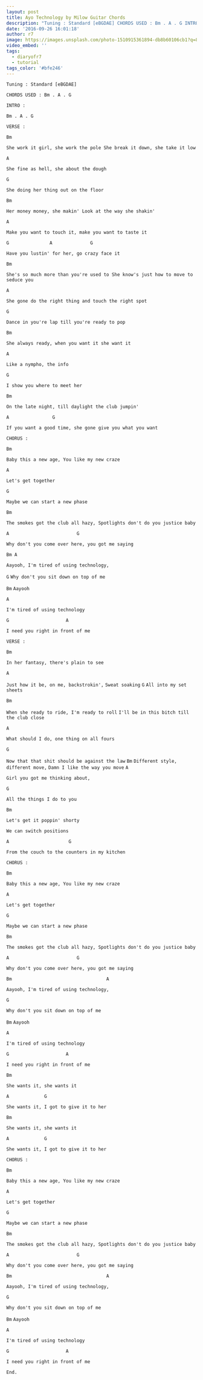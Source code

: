```yaml
---
layout: post
title: Ayo Technology by Milow Guitar Chords
description: "Tuning : Standard [eBGDAE] CHORDS USED : Bm . A . G INTRO : Bm . A . G VERSE : \_ \_ BmShe work it girl, she work the pole She break it down, she t..."
date: '2016-09-26 16:01:18'
author: r7
image: https://images.unsplash.com/photo-1510915361894-db8b60106cb1?q=80&w=2940&auto=format&fit=crop&ixlib=rb-4.1.0&ixid=M3wxMjA3fDB8MHxwaG90by1wYWdlfHx8fGVufDB8fHx8fA%3D%3D
video_embed: ''
tags:
  - diaryofr7
  - tutorial
tags_color: '#bfe246'
---
```

`Tuning : Standard [eBGDAE]`

`CHORDS USED : Bm . A . G`

`INTRO :`

`Bm . A . G`

`VERSE :`

```
Bm
```

`She work it girl, she work the pole She break it down, she take it low`

```
A
```

`She fine as hell, she about the dough`

```
G
```

`She doing her thing out on the floor`

```
Bm
```

`Her money money, she makin' Look at the way she shakin'`

```
A
```

`Make you want to touch it, make you want to taste it`

```
G               A              G
```

`Have you lustin' for her, go crazy face it`

```
Bm
```

`She's so much more than you're used to She know's just how to move to seduce you`

```
A
```

`She gone do the right thing and touch the right spot`

```
G
```

`Dance in you're lap till you're ready to pop`

```
Bm
```

`She always ready, when you want it she want it`

```
A
```

`Like a nympho, the info`

```
G
```

`I show you where to meet her`

```
Bm
```

`On the late night, till daylight the club jumpin'`

```
A                G
```

`If you want a good time, she gone give you what you want`

`CHORUS :`

`Bm`

```
Baby this a new age, You like my new craze
```

`A`

```
Let's get together
```

```
G
```

```
Maybe we can start a new phase
```

`Bm`

```
The smokes got the club all hazy, Spotlights don't do you justice baby
```

`A                         G`

```
Why don't you come over here, you got me saying
```

```
Bm A
```

`Aayooh, I'm tired of using technology,`

`G`
`Why don't you sit down on top of me`

`Bm`
`Aayooh`

```
A
```

`I'm tired of using technology`

```
G                     A
```

`I need you right in front of me`

`VERSE :`

```
Bm
```

`In her fantasy, there's plain to see`

```
A
```

`Just how it be, on me, backstrokin',`
`Sweat soaking`
`G`
`All into my set sheets`

```
Bm
```

`When she ready to ride, I'm ready to roll`
`I'll be in this bitch till the club close`

```
A
```

`What should I do, one thing on all fours`

```
G
```

`Now that that shit should be against the law`
`Bm`
`Different style, different move,`
`Damn I like the way you move`
`A`

```
Girl you got me thinking about,
```

`G`

```
All the things I do to you
```

`Bm`

```
Let's get it poppin' shorty
```

```
We can switch positions
```

`A                      G`

```
From the couch to the counters in my kitchen
```

`CHORUS :`

`Bm`

```
Baby this a new age, You like my new craze
```

`A`

```
Let's get together
```

```
G
```

```
Maybe we can start a new phase
```

`Bm`

```
The smokes got the club all hazy, Spotlights don't do you justice baby
```

`A                         G`

```
Why don't you come over here, you got me saying
```

```
Bm                                   A
```

`Aayooh, I'm tired of using technology,`

```
G
```

`Why don't you sit down on top of me`

`Bm`
`Aayooh`

```
A
```

`I'm tired of using technology`

```
G                     A
```

`I need you right in front of me`

`Bm`

```
She wants it, she wants it
```

`A             G`

```
She wants it, I got to give it to her
```

`Bm`

```
She wants it, she wants it
```

`A             G`

```
She wants it, I got to give it to her
```

`CHORUS :`

`Bm`

```
Baby this a new age, You like my new craze
```

`A`

```
Let's get together
```

```
G
```

```
Maybe we can start a new phase
```

`Bm`

```
The smokes got the club all hazy, Spotlights don't do you justice baby
```

`A                         G`

```
Why don't you come over here, you got me saying
```

```
Bm                                   A
```

`Aayooh, I'm tired of using technology,`

```
G
```

`Why don't you sit down on top of me`

`Bm`
`Aayooh`

```
A
```

`I'm tired of using technology`

```
G                     A
```

`I need you right in front of me`

`End.`
